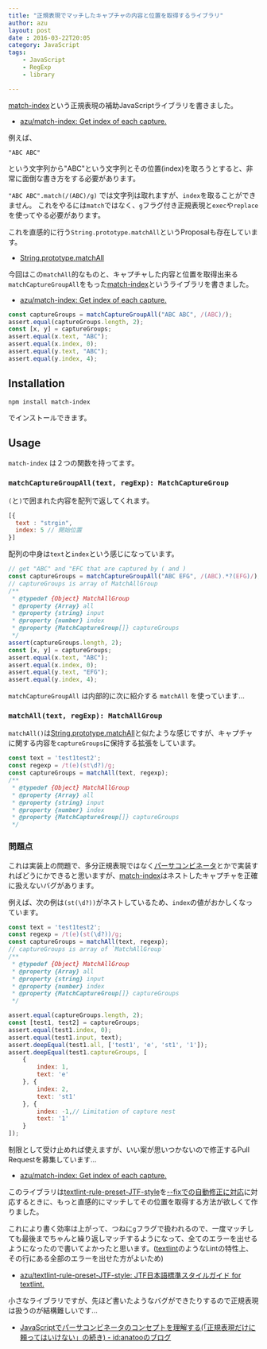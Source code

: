 ```yaml
---
title: "正規表現でマッチしたキャプチャの内容と位置を取得するライブラリ"
author: azu
layout: post
date : 2016-03-22T20:05
category: JavaScript
tags:
    - JavaScript
    - RegExp
    - library

---
```


[match-index](https://github.com/azu/match-index "match-index")という正規表現の補助JavaScriptライブラリを書きました。

- [azu/match-index: Get index of each capture.](https://github.com/azu/match-index "azu/match-index: Get index of each capture.")

例えば、

	"ABC ABC"

という文字列から"ABC"という文字列とその位置(index)を取ろうとすると、非常に面倒な書き方をする必要があります。

`"ABC ABC".match(/(ABC)/g)` では文字列は取れますが、`index`を取ることができません。
これをやるには`match`ではなく、`g`フラグ付き正規表現と`exec`や`replace`を使ってやる必要があります。

これを直感的に行う`String.prototype.matchAll`というProposalも存在しています。

- [String.prototype.matchAll](https://github.com/tc39/String.prototype.matchAll#rationale "String.prototype.matchAll")

今回はこの`matchAll`的なものと、キャプチャした内容と位置を取得出来る`matchCaptureGroupAll`をもった[match-index](https://github.com/azu/match-index "match-index")というライブラリを書きました。

- [azu/match-index: Get index of each capture.](https://github.com/azu/match-index "azu/match-index: Get index of each capture.")

```js
const captureGroups = matchCaptureGroupAll("ABC ABC", /(ABC)/);
assert.equal(captureGroups.length, 2);
const [x, y] = captureGroups;
assert.equal(x.text, "ABC");
assert.equal(x.index, 0);
assert.equal(y.text, "ABC");
assert.equal(y.index, 4);
```

## Installation

    npm install match-index

でインストールできます。

## Usage

`match-index` は２つの関数を持ってます。

### `matchCaptureGroupAll(text, regExp): MatchCaptureGroup`

`(`と`)`で囲まれた内容を配列で返してくれます。

```js
[{
  text : "strgin",
  index: 5 // 開始位置
}]
```

配列の中身は`text`と`index`という感じになっています。

```js
// get "ABC" and "EFC that are captured by ( and )
const captureGroups = matchCaptureGroupAll("ABC EFG", /(ABC).*?(EFG)/);
// captureGroups is array of MatchAllGroup
/**
 * @typedef {Object} MatchAllGroup
 * @property {Array} all
 * @property {string} input
 * @property {number} index
 * @property {MatchCaptureGroup[]} captureGroups
 */
assert(captureGroups.length, 2);
const [x, y] = captureGroups;
assert.equal(x.text, "ABC");
assert.equal(x.index, 0);
assert.equal(y.text, "EFG");
assert.equal(y.index, 4);
```

`matchCaptureGroupAll` は内部的に次に紹介する `matchAll` を使っています…

### `matchAll(text, regExp): MatchAllGroup`

`matchAll()`は[String.prototype.matchAll](https://github.com/tc39/String.prototype.matchAll#rationale "String.prototype.matchAll")と似たような感じですが、キャプチャに関する内容を`captureGroups`に保持する拡張をしています。

```js
const text = 'test1test2';
const regexp = /t(e)(st\d?)/g;
const captureGroups = matchAll(text, regexp);
/**
 * @typedef {Object} MatchAllGroup
 * @property {Array} all
 * @property {string} input
 * @property {number} index
 * @property {MatchCaptureGroup[]} captureGroups
 */
```

### 問題点

これは実装上の問題で、多分正規表現ではなく[パーサコンビネータ](http://blog.anatoo.jp/entry/2015/04/26/220026 "パーサコンビネータ")とかで実装すればどうにかできると思いますが、[match-index](https://github.com/azu/match-index "match-index")はネストしたキャプチャを正確に扱えないバグがあります。

例えば、次の例は`(st(\d?))`がネストしているため、`index`の値がおかしくなっています。


```js
const text = 'test1test2';
const regexp = /t(e)(st(\d?))/g;
const captureGroups = matchAll(text, regexp);
// captureGroups is array of `MatchAllGroup`
/**
 * @typedef {Object} MatchAllGroup
 * @property {Array} all
 * @property {string} input
 * @property {number} index
 * @property {MatchCaptureGroup[]} captureGroups
 */

assert.equal(captureGroups.length, 2);
const [test1, test2] = captureGroups;
assert.equal(test1.index, 0);
assert.equal(test1.input, text);
assert.deepEqual(test1.all, ['test1', 'e', 'st1', '1']);
assert.deepEqual(test1.captureGroups, [
    {
        index: 1,
        text: 'e'
    }, {
        index: 2,
        text: 'st1'
    }, {
        index: -1,// Limitation of capture nest
        text: '1'
    }
]);
```

制限として受け止めれば使えますが、いい案が思いつかないので修正するPull Requestを募集しています…

- [azu/match-index: Get index of each capture.](https://github.com/azu/match-index "azu/match-index: Get index of each capture.")

このライブラリは[textlint-rule-preset-JTF-style](https://github.com/azu/textlint-rule-preset-JTF-style "textlint-rule-preset-JTF-style")を[--fixでの自動修正に対応](http://efcl.info/2016/03/15/textlint--fix/ "--fixでの自動修正に対応")に対応するときに、もっと直感的にマッチしてその位置を取得する方法が欲しくて作りました。

これにより書く効率は上がって、つねに`g`フラグで扱われるので、一度マッチしても最後までちゃんと繰り返しマッチするようになって、全てのエラーを出せるようになったので書いてよかったと思います。([textlint](https://github.com/textlint/textlint "textlint")のようなLintの特性上、その行にある全部のエラーを出せた方がよいため)

- [azu/textlint-rule-preset-JTF-style: JTF日本語標準スタイルガイド for textlint.](https://github.com/azu/textlint-rule-preset-JTF-style "azu/textlint-rule-preset-JTF-style: JTF日本語標準スタイルガイド for textlint.")

小さなライブラリですが、先ほど書いたようなバグができたりするので正規表現は扱うのが結構難しいです…

- [JavaScriptでパーサコンビネータのコンセプトを理解する(「正規表現だけに頼ってはいけない」の続き) - id:anatooのブログ](http://blog.anatoo.jp/entry/2015/04/26/220026 "JavaScriptでパーサコンビネータのコンセプトを理解する(「正規表現だけに頼ってはいけない」の続き) - id:anatooのブログ")
